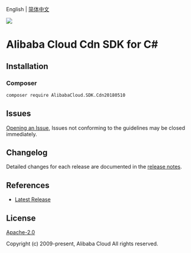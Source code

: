 English | [简体中文](README-CN.md)

![](https://aliyunsdk-pages.alicdn.com/icons/AlibabaCloud.svg)

# Alibaba Cloud Cdn SDK for C#

## Installation

### Composer

```bash
composer require AlibabaCloud.SDK.Cdn20180510
```

## Issues

[Opening an Issue](https://github.com/aliyun/alibabacloud-csharp-sdk/issues/new), Issues not conforming to the guidelines may be closed immediately.

## Changelog

Detailed changes for each release are documented in the [release notes](./ChangeLog.md).

## References

* [Latest Release](https://github.com/aliyun/alibabacloud-csharp-sdk/)

## License

[Apache-2.0](http://www.apache.org/licenses/LICENSE-2.0)

Copyright (c) 2009-present, Alibaba Cloud All rights reserved.
